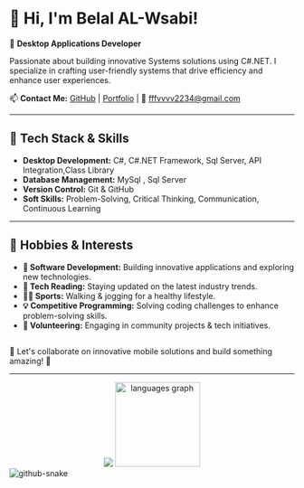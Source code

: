 # 👋 Hi, I'm Belal AL-Wsabi!

🚀 **Desktop Applications Developer** 


Passionate about building innovative Systems solutions using C#.NET.  I specialize in crafting user-friendly systems that drive efficiency and enhance user experiences.

📫 **Contact Me:**
[GitHub](https://github.com/alwsabicode1) | [Portfolio](https://zaidmahdidev.github.io/portfolio/) | 📩 fffvvvv2234@gmail.com

---

## 🔧 Tech Stack & Skills

- **Desktop Development:** C#, C#.NET Framework, Sql Server, API Integration,Class Library 
- **Database Management:** MySql , Sql Server 
- **Version Control:** Git & GitHub
- **Soft Skills:** Problem-Solving, Critical Thinking, Communication, Continuous Learning

---


## 🎯 Hobbies & Interests

- **🚀 Software Development:** Building innovative applications and exploring new technologies.
- **📖 Tech Reading:** Staying updated on the latest industry trends.
- **🏃‍♂️ Sports:** Walking & jogging for a healthy lifestyle.
- **💡 Competitive Programming:** Solving coding challenges to enhance problem-solving skills.
- **🤝 Volunteering:** Engaging in community projects & tech initiatives.
##



###
🌟 Let's collaborate on innovative mobile solutions and build something amazing! 🚀

---

<div align="center">
  <img src="https://github-readme-stats.vercel.app/api?username=alwsabicode1&show_icons=true&hide=contribs,prs&cache_seconds=86400&theme=dracula"  />
  <img src="https://github-readme-stats.vercel.app/api/top-langs?username=alwsabicode1&locale=en&hide_title=false&layout=compact&card_width=320&langs_count=5&theme=dracula&hide_border=false" height="150" alt="languages graph"  />
</div>


<picture>
  <source media="(prefers-color-scheme: dark)" srcset="https://raw.githubusercontent.com/tobiasmeyhoefer/tobiasmeyhoefer/output/github-snake-dark.svg" />
  <source media="(prefers-color-scheme: light)" srcset="https://raw.githubusercontent.com/tobiasmeyhoefer/tobiasmeyhoefer/output/github-snake.svg" />
  <img alt="github-snake" src="https://raw.githubusercontent.com/tobiasmeyhoefer/tobiasmeyhoefer/output/github-snake.svg" />
</picture>
